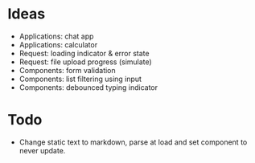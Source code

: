 # Ideas

- Applications: chat app
- Applications: calculator
- Request: loading indicator & error state
- Request: file upload progress (simulate)
- Components: form validation
- Components: list filtering using input
- Components: debounced typing indicator

# Todo

- Change static text to markdown, parse at load and set component to never update.
